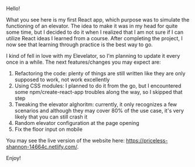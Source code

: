 Hello! 

What you see here is my first React app, which purpose was to simulate the functioning of an elevator. The idea to make it was in my head for quite some time, but I decided to do it when I realized that I am not sure if I can utilize React ideas I learned from a course. After completing the project, I now see that learning through practice is the best way to go. 

I kind of fell in love with my Elevelator, so I'm planning to update it every once in a while. The next features/changes you may expect are: 

1. Refactoring the code: plenty of things are still written like they are only supposed to work, not work excellently
2. Using CSS modules: I planned to do it from the go, but I encountered some npm/create-react-app troubles along the way, so I skipped that step
3. Tweaking the elevator alghoritm: currently, it only recognizes a few scenarios and although they may cover 80% of the use case, it's very likely that you can still crash it
4. Random elevator configuration at the page opening
5. Fix the floor input on mobile

You may see the live version of the website here: https://priceless-shannon-14664c.netlify.com/.

Enjoy!
